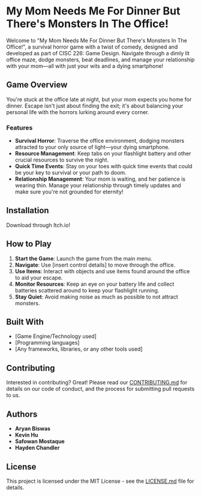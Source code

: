# My Mom Needs Me For Dinner But There's Monsters In The Office!

Welcome to "My Mom Needs Me For Dinner But There's Monsters In The Office!", a survival horror game with a twist of comedy, designed and developed as part of CISC 226: Game Design. Navigate through a dimly lit office maze, dodge monsters, beat deadlines, and manage your relationship with your mom—all with just your wits and a dying smartphone!

## Game Overview

You're stuck at the office late at night, but your mom expects you home for dinner. Escape isn't just about finding the exit; it's about balancing your personal life with the horrors lurking around every corner.

### Features

- **Survival Horror**: Traverse the office environment, dodging monsters attracted to your only source of light—your dying smartphone.
- **Resource Management**: Keep tabs on your flashlight battery and other crucial resources to survive the night.
- **Quick Time Events**: Stay on your toes with quick time events that could be your key to survival or your path to doom.
- **Relationship Management**: Your mom is waiting, and her patience is wearing thin. Manage your relationship through timely updates and make sure you're not grounded for eternity!

## Installation

Download through Itch.io! 

## How to Play

1. **Start the Game**: Launch the game from the main menu.
2. **Navigate**: Use [insert control details] to move through the office.
3. **Use Items**: Interact with objects and use items found around the office to aid your escape.
4. **Monitor Resources**: Keep an eye on your battery life and collect batteries scattered around to keep your flashlight running.
5. **Stay Quiet**: Avoid making noise as much as possible to not attract monsters.

## Built With

- [Game Engine/Technology used]
- [Programming languages]
- [Any frameworks, libraries, or any other tools used]

## Contributing

Interested in contributing? Great! Please read our [CONTRIBUTING.md](CONTRIBUTING.md) for details on our code of conduct, and the process for submitting pull requests to us.

## Authors

- **Aryan Biswas**
- **Kevin Hu**
- **Safowan Mostaque**
- **Hayden Chandler**


## License

This project is licensed under the MIT License - see the [LICENSE.md](LICENSE.md) file for details.

